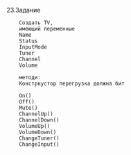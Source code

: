 23.Задание

		Создать TV,
		имеющий переменные
		Name
		Status
		InputMode
		Tuner
		Channel
		Volume

		методи:
		Констркустор перегрузка должна бит

		On()
		Off()
		Mute()
		ChannelUp()
		ChannelDown()
		VolumeUp()
		VolumeDown()
		ChangeTuner()
		ChangeInput()
